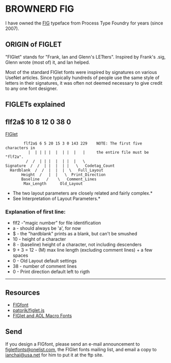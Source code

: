 # BROWNERD FIG

I have owned the [FIG](http://processtypefoundry.com/fonts/fig/) typeface from Process Type Foundry for years (since 2007).


## ORIGIN of FIGLET

"FIGlet" stands for "Frank, Ian and Glenn's LETters". Inspired  by Frank's .sig, Glenn wrote (most of) it, and Ian helped.

Most of the standard FIGlet fonts were inspired by signatures on various UseNet articles. Since typically hundreds of people use the same style of letters in their signatures, it was often not deemed necessary to give credit to any one font designer.


## FIGLETs explained

**flf2a$ 10 8 12 0 38 0**
---
[FIGlet](http://www.jave.de/figlet/figfont.html)

```
        flf2a$ 6 5 20 15 3 0 143 229    NOTE: The first five characters in
          |  | | | |  |  | |  |   |     the entire file must be "flf2a".
         /  /  | | |  |  | |  |   \
Signature  /  /  | |  |  | |   \   Codetag_Count
  Hardblank  /  /  |  |  |  \   Full_Layout
       Height  /   |  |   \  Print_Direction
       Baseline   /    \   Comment_Lines
        Max_Length      Old_Layout
```

* The two layout parameters are closely related and fairly complex.*
* See Interpretation of Layout Parameters.*


### Explanation of first line:
- flf2         -"magic number" for file identification
- a            - should always be 'a', for now
- $            - the "hardblank" prints as a blank, but can't be smushed
- 10           - height of a character
- 8            - (baseline) height of a character, not including descenders
- 9 + 3 = 12   - (M) max line length (excluding comment lines) + a few spaces
- 0            - Old Layout default settings
- 38           - number of comment lines
- 0            - Print direction default left to rigth
---


## Resources
- [FIGfont](http://www.jave.de/figlet/figfont.html)
- [patorjk/figlet.js](https://github.com/patorjk/figlet.js/blob/master/doc/figfont.txt)
- [FIGlet and AOL Macro Fonts](http://patorjk.com/software/taag/#p=display&f=Graffiti&t=Type%20Something%20)


## Send
If you design a FIGfont, please send an e-mail announcement to
<figletfonts@onelist.com>, the FIGlet fonts mailing list, and email a copy
to ianchai@usa.net for him to put it at the ftp site.
